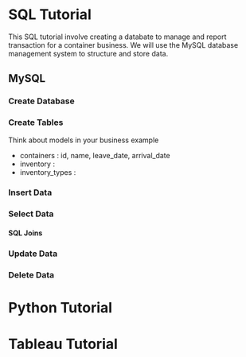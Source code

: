 # SQL Tutorial

This SQL tutorial involve creating a databate to manage and report transaction for a container business. We will use the MySQL database management system to structure and store data.

## MySQL 

### Create Database 


### Create Tables 

Think about models in your business example 

- containers : id, name, leave_date, arrival_date
- inventory : 
- inventory_types : 

### Insert Data

### Select Data

#### SQL Joins

### Update Data

### Delete Data

# Python Tutorial

# Tableau Tutorial 



